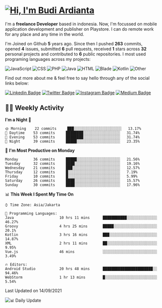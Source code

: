 # [![Hi, I'm Budi Ardianta](https://readme-typing-svg.herokuapp.com?size=24&vCenter=true&lines=%F0%9F%91%8B+Hi%2C+I'm+Budi+Ardianta+;%F0%9F%92%BB+Android+And+Web+Developer+)](https://git.io/typing-svg)

I'm a **freelance Developer** based in indonesia. Now, I'm focussed on mobile application development and publisher on Playstore. I can do remote work for any place and any time in the world.

I'm Joined on Github **5** years ago. Since then I pushed **263** commits, opened **4** issues, submitted **6** pull requests, received **1** stars across **32** personal projects and contributed to **6** public repositories.
I most used programing languages across my projects:

![JavaScript](https://img.shields.io/badge/-JavaScript-%23f1e05a?style=flat&logo=JavaScript&logoColor=white)
![CSS](https://img.shields.io/badge/-CSS-%23563d7c?style=flat&logo=CSS&logoColor=white)
![PHP](https://img.shields.io/badge/-PHP-%234F5D95?style=flat&logo=PHP&logoColor=white)
![Java](https://img.shields.io/badge/-Java-%23b07219?style=flat&logo=Java&logoColor=white)
![HTML](https://img.shields.io/badge/-HTML-%23e34c26?style=flat&logo=HTML&logoColor=white)
![Blade](https://img.shields.io/badge/-Blade-%23f7523f?style=flat&logo=Blade&logoColor=white)
![Kotlin](https://img.shields.io/badge/-Kotlin-%23A97BFF?style=flat&logo=Kotlin&logoColor=white)
![Other](https://img.shields.io/badge/-Other-%23ededed?style=flat&logo=Other&logoColor=white)

Find out more about me & feel free to say hello through any of the social links below:

[![Linkedin Badge](https://img.shields.io/badge/-budiardianata-blue?style=flat&logo=Linkedin&logoColor=white&link=https://www.linkedin.com/in/budiardianata/)](https://www.linkedin.com/in/budiardianata/)
[![Twitter Badge](https://img.shields.io/badge/-budiardianata-%231DA1F2.svg?style=flat&logo=twitter&logoColor=white&link=https://www.twitter.com/budiardianata)](https://www.linkedin.com/in/budiardianata/)
[![Instagram Badge](https://img.shields.io/badge/-budiardianata-purple?style=flat&logo=instagram&logoColor=white&link=https://instagram.com/budiardianata/)](https://instagram.com/budiardianata)
[![Medium Badge](https://img.shields.io/badge/-@budiardianata-%2312100E.svg?style=flat&logo=Medium&logoColor=white&link=https://medium.com/@budiardianata/)](https://medium.com/@budiardianata)

## 👨‍💻 Weekly Activity
<!--START_SECTION:waka-->
**I'm a Night 🦉** 

```text
🌞 Morning    22 commits     ███░░░░░░░░░░░░░░░░░░░░░░   13.17% 
🌆 Daytime    53 commits     ████████░░░░░░░░░░░░░░░░░   31.74% 
🌃 Evening    53 commits     ████████░░░░░░░░░░░░░░░░░   31.74% 
🌙 Night      39 commits     █████░░░░░░░░░░░░░░░░░░░░   23.35%

```
📅 **I'm Most Productive on Monday** 

```text
Monday       36 commits     █████░░░░░░░░░░░░░░░░░░░░   21.56% 
Tuesday      32 commits     ████░░░░░░░░░░░░░░░░░░░░░   19.16% 
Wednesday    21 commits     ███░░░░░░░░░░░░░░░░░░░░░░   12.57% 
Thursday     12 commits     █░░░░░░░░░░░░░░░░░░░░░░░░   7.19% 
Friday       10 commits     █░░░░░░░░░░░░░░░░░░░░░░░░   5.99% 
Saturday     26 commits     ████░░░░░░░░░░░░░░░░░░░░░   15.57% 
Sunday       30 commits     ████░░░░░░░░░░░░░░░░░░░░░   17.96%

```


📊 **This Week I Spent My Time On** 

```text
⌚︎ Time Zone: Asia/Jakarta

💬 Programming Languages: 
Java                     10 hrs 11 mins      ███████████░░░░░░░░░░░░░░   46.27% 
Groovy                   4 hrs 25 mins       █████░░░░░░░░░░░░░░░░░░░░   20.1% 
Kotlin                   3 hrs 16 mins       ███░░░░░░░░░░░░░░░░░░░░░░   14.87% 
XML                      2 hrs 11 mins       ██░░░░░░░░░░░░░░░░░░░░░░░   9.95% 
Vue.js                   46 mins             ░░░░░░░░░░░░░░░░░░░░░░░░░   3.49%

🔥 Editors: 
Android Studio           20 hrs 48 mins      ███████████████████████░░   94.46% 
WebStorm                 1 hr 13 mins        █░░░░░░░░░░░░░░░░░░░░░░░░   5.54%

```


 Last Updated on 14/09/2021
<!--END_SECTION:waka-->

![📊 Daily Update](https://github.com/budiardianata/budiardianata/actions/workflows/update-activity.yml/badge.svg)

